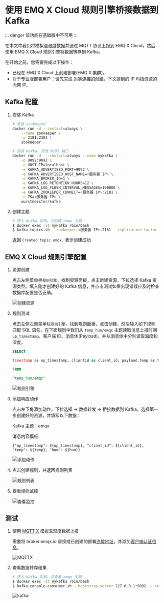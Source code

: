 # 使用 EMQ X Cloud 规则引擎桥接数据到 Kafka

::: danger
该功能在基础版中不可用
:::

在本文中我们将模拟温湿度数据并通过 MQTT 协议上报到 EMQ X Cloud，然后使用 EMQ X Cloud 规则引擎将数据转存到 Kafka。

在开始之前，您需要完成以下操作：
* 已经在 EMQ X Cloud 上创建部署(EMQ X 集群)。
* 对于专业版部署用户：请先完成 [对等连接的创建](../deployments/vpc_peering.md)，下文提到的 IP 均指资源的内网 IP。

## Kafka 配置

1. 安装 Kafka

    ```bash
    # 安装 zookeeper
    docker run -d --restart=always \
        --name zookeeper \
        -p 2181:2181 \
        zookeeper

    # 安装 Kafka，开放 9092 端口
    docker run -d  --restart=always --name mykafka \
        -p 9092:9092 \
        -e HOST_IP=localhost \
        -e KAFKA_ADVERTISED_PORT=9092 \
        -e KAFKA_ADVERTISED_HOST_NAME=<服务器 IP> \
        -e KAFKA_BROKER_ID=1 \
        -e KAFKA_LOG_RETENTION_HOURS=12 \
        -e KAFKA_LOG_FLUSH_INTERVAL_MESSAGES=100000 \
        -e KAFKA_ZOOKEEPER_CONNECT=<服务器 IP>:2181 \
        -e ZK=<服务器 IP> \
        wurstmeister/kafka
    ```

2. 创建主题

    ```bash
    # 进入 Kafka 实例，并创建 emqx 主题
    $ docker exec -it mykafka /bin/bash
    $ kafka-topics.sh --zookeeper <服务器 IP>:2181 --replication-factor 1 --partitions 1 --topic emqx --create
    ```
    返回 `Created topic emqx.` 表示创建成功

## EMQ X Cloud 规则引擎配置

1. 资源创建

   点击左侧菜单栏`规则引擎`，找到资源面板，点击新建资源，下拉选择 Kafka 资源类型。填入刚才创建好的 Kafka 信息，并点击测试如果出现错误应及时检查数据库配置是否正确。

   ![创建资源](./_assets/kafka_create_resource.png)

2. 规则测试

   点击左侧左侧菜单栏`规则引擎`，找到规则面板，点击创建，然后输入如下规则匹配 SQL 语句。在下面规则中我们从 `temp_hum/emqx` 主题读取消息上报时间 `up_timestamp`、客户端 ID、消息体(Payload)，并从消息体中分别读取温度和湿度。
   
   ```sql
   SELECT 
   
   timestamp as up_timestamp, clientid as client_id, payload.temp as temp, payload.hum as hum
   
   FROM
   
   "temp_hum/emqx"
   ```
   ![规则引擎](./_assets/sql_test.png)

3. 添加响应动作

   点击左下角添加动作，下拉选择 → 数据转发 → 桥接数据到 Kafka，选择第一步创建好的资源，并填写以下数据：
   
   Kafka 主题：emqx
   
   消息内容模板: 
   ```
   {"up_timestamp": ${up_timestamp}, "client_id": ${client_id}, "temp": ${temp}, "hum": ${hum}}
   ```
   ![添加动作](./_assets/kafka_action.png)

4. 点击创建规则，并返回规则列表

   ![规则列表](./_assets/view_rule_engine_kafka.png)

5. 查看规则监控

   ![查看监控](./_assets/view_monitor_kafka.png)

## 测试

1. 使用 [MQTT X](https://mqttx.app/) 模拟温湿度数据上报

   需要将 broker.emqx.io 替换成已创建的部署[连接地址](../deployments/view_deployment.md)，并添加[客户端认证信息](../deployments/auth_and_acl.md)。

   ![MQTTX](./_assets/mqttx_publish.png)
   
2. 查看数据转存结果

    ```bash
    # 进入 Kafka 实例，并查看 emqx 主题
    $ docker exec -it mykafka /bin/bash
    $ kafka-console-consumer.sh --bootstrap-server 127.0.0.1:9092  --topic emqx --from-beginning
    ```
   ![kafka](./_assets/kafka_query_result.png)
